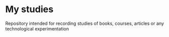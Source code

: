 # My studies 

Repository intended for recording studies of books, courses, articles or any technological experimentation
